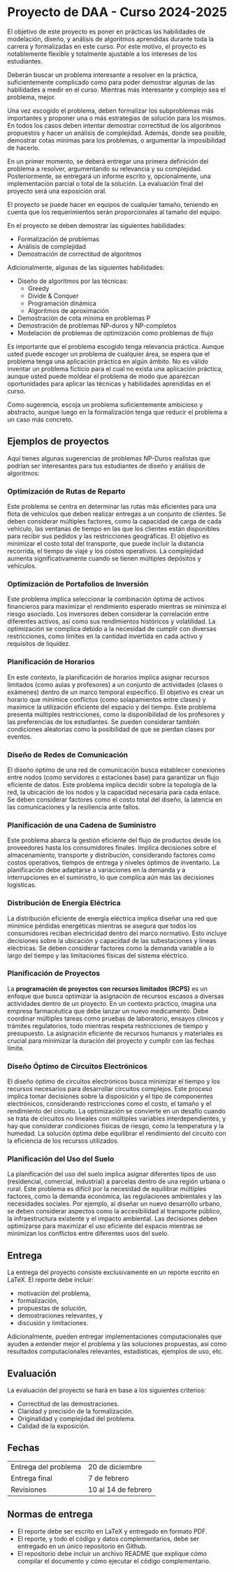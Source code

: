 # Proyecto de DAA - Curso 2024-2025

El objetivo de este proyecto es poner en prácticas las habilidades de modelación, diseño, y análisis de algoritmos aprendidas durante toda la carrera y formalizadas en este curso. Por este motivo, el proyecto es notablemente flexible y totalmente ajustable a los intereses de los estudiantes.

Deberán buscar un problema interesante a resolver en la práctica, suficientemente complicado como para poder demostrar algunas de las habilidades a medir en el curso. Mientras más interesante y complejo sea el problema, mejor.

Una vez escogido el problema, deben formalizar los subproblemas más importantes y proponer una o más estrategias de solución para los mismos. En todos los casos deben intentar demostrar correctitud de los algoritmos propuestos y hacer un análisis de complejidad. Además, donde sea posible, demostrar cotas mínimas para los problemas, o argumentar la imposibilidad de hacerlo.

En un primer momento, se deberá entregar una primera definición del problema a resolver, argumentando su relevancia y su complejidad.
Posteriormente, se entregará un informe escrito y, opcionalmente, una implementación parcial o total de la solución.
La evaluación final del proyecto será una exposición oral.

El proyecto se puede hacer en equipos de cualquier tamaño, teniendo en cuenta que los requerimientos serán proporcionales al tamaño del equipo.

En el proyecto se deben demostrar las siguientes habilidades:

- Formalización de problemas
- Análisis de complejidad
- Demostración de correctitud de algoritmos

Adicionalmente, algunas de las siguientes habilidades:

- Diseño de algoritmos por las técnicas:
  - Greedy
  - Divide & Conquer
  - Programación dinámica
  - Algoritmos de aproximación
- Demostración de cota mínima en problemas P
- Demostración de problemas NP-duros y NP-completos
- Modelación de problemas de optimización como problemas de flujo

Es importante que el problema escogido tenga relevancia práctica. Aunque usted puede escoger un problema de cualquier área, se espera que el problema tenga una aplicación práctica en algún ámbito. No es válido inventar un problema ficticio para el cual no exista una aplicación práctica, aunque usted puede moldear el problema de modo que aparezcan oportunidades para aplicar las técnicas y habilidades aprendidas en el curso.

Como sugerencia, escoja un problema suficientemente ambicioso y abstracto, aunque luego en la formalización tenga que reducir el problema a un caso más concreto.

## Ejemplos de proyectos

Aquí tienes algunas sugerencias de problemas NP-Duros realistas que podrían ser interesantes para tus estudiantes de diseño y análisis de algoritmos:

### Optimización de Rutas de Reparto

Este problema se centra en determinar las rutas más eficientes para una flota de vehículos que deben realizar entregas a un conjunto de clientes. Se deben considerar múltiples factores, como la capacidad de carga de cada vehículo, las ventanas de tiempo en las que los clientes están disponibles para recibir sus pedidos y las restricciones geográficas. El objetivo es minimizar el costo total del transporte, que puede incluir la distancia recorrida, el tiempo de viaje y los costos operativos. La complejidad aumenta significativamente cuando se tienen múltiples depósitos y vehículos.

### Optimización de Portafolios de Inversión

Este problema implica seleccionar la combinación óptima de activos financieros para maximizar el rendimiento esperado mientras se minimiza el riesgo asociado. Los inversores deben considerar la correlación entre diferentes activos, así como sus rendimientos históricos y volatilidad. La optimización se complica debido a la necesidad de cumplir con diversas restricciones, como límites en la cantidad invertida en cada activo y requisitos de liquidez.

### Planificación de Horarios

En este contexto, la planificación de horarios implica asignar recursos limitados (como aulas y profesores) a un conjunto de actividades (clases o exámenes) dentro de un marco temporal específico. El objetivo es crear un horario que minimice conflictos (como solapamientos entre clases) y maximice la utilización eficiente del espacio y del tiempo. Este problema presenta múltiples restricciones, como la disponibilidad de los profesores y las preferencias de los estudiantes. Se pueden considerar también condiciones aleatorias como la posibilidad de que se pierdan clases por eventos.

### Diseño de Redes de Comunicación

El diseño óptimo de una red de comunicación busca establecer conexiones entre nodos (como servidores o estaciones base) para garantizar un flujo eficiente de datos. Este problema implica decidir sobre la topología de la red, la ubicación de los nodos y la capacidad necesaria para cada enlace. Se deben considerar factores como el costo total del diseño, la latencia en las comunicaciones y la resiliencia ante fallos.

### Planificación de una Cadena de Suministro

Este problema abarca la gestión eficiente del flujo de productos desde los proveedores hasta los consumidores finales. Implica decisiones sobre el almacenamiento, transporte y distribución, considerando factores como costos operativos, tiempos de entrega y niveles óptimos de inventario. La planificación debe adaptarse a variaciones en la demanda y a interrupciones en el suministro, lo que complica aún más las decisiones logísticas.

### Distribución de Energía Eléctrica

La distribución eficiente de energía eléctrica implica diseñar una red que minimice pérdidas energéticas mientras se asegura que todos los consumidores reciban electricidad dentro del marco normativo. Esto incluye decisiones sobre la ubicación y capacidad de las subestaciones y líneas eléctricas. Se deben considerar factores como la demanda variable a lo largo del tiempo y las limitaciones físicas del sistema eléctrico.

### Planificación de Proyectos

La **programación de proyectos con recursos limitados (RCPS)** es un enfoque que busca optimizar la asignación de recursos escasos a diversas actividades dentro de un proyecto. En un contexto práctico, imagina una empresa farmacéutica que debe lanzar un nuevo medicamento. Debe coordinar múltiples tareas como pruebas de laboratorio, ensayos clínicos y trámites regulatorios, todo mientras respeta restricciones de tiempo y presupuesto. La asignación eficiente de recursos humanos y materiales es crucial para minimizar la duración del proyecto y cumplir con las fechas límite.

### Diseño Óptimo de Circuitos Electrónicos

El diseño óptimo de circuitos electrónicos busca minimizar el tiempo y los recursos necesarios para desarrollar circuitos complejos. Este proceso implica tomar decisiones sobre la disposición y el tipo de componentes electrónicos, considerando restricciones como el costo, el tamaño y el rendimiento del circuito. La optimización se convierte en un desafío cuando se trata de circuitos no lineales con múltiples variables interdependientes, y hay que considerar condiciones físicas de riesgo, como la temperatura y la humedad. La solución óptima debe equilibrar el rendimiento del circuito con la eficiencia de los recursos utilizados.

### Planificación del Uso del Suelo

La planificación del uso del suelo implica asignar diferentes tipos de uso (residencial, comercial, industrial) a parcelas dentro de una región urbana o rural. Este problema es difícil por la necesidad de equilibrar múltiples factores, como la demanda económica, las regulaciones ambientales y las necesidades sociales. Por ejemplo, al diseñar un nuevo desarrollo urbano, se deben considerar aspectos como la accesibilidad al transporte público, la infraestructura existente y el impacto ambiental. Las decisiones deben optimizarse para maximizar el uso eficiente del espacio mientras se minimizan los conflictos entre diferentes usos del suelo.

## Entrega

La entrega del proyecto consiste exclusivamente en un reporte escrito en LaTeX. El reporte debe incluir:

- motivación del problema,
- formalización,
- propuestas de solución,
- demostraciones relevantes, y
- discusión y limitaciones.

Adicionalmente, pueden entregar implementaciones computacionales que ayuden a entender mejor el problema y las soluciones propuestas, así como resultados computacionales relevantes, estadísticas, ejemplos de uso, etc.

## Evaluación

La evaluación del proyecto se hará en base a los siguientes criterios:

- Correctitud de las demostraciones.
- Claridad y precisión de la formalización.
- Originalidad y complejidad del problema.
- Calidad de la exposición.

## Fechas

| | |
|-|-|
| Entrega del problema | 20 de diciembre |
| Entrega final | 7 de febrero |
| Revisiones | 10 al 14 de febrero |

## Normas de entrega

- El reporte debe ser escrito en LaTeX y entregado en formato PDF.
- El reporte, y todo el código y datos complementarios, debe ser entregado en un único repositorio en Github.
- El repositorio debe incluir un archivo README que explique cómo compilar el documento y cómo ejecutar el código complementario.
